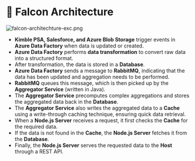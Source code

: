# 🚀 Falcon Architecture


![falcon-architechture-exc.png](https://prod-files-secure.s3.us-west-2.amazonaws.com/2218d451-9074-449a-9e14-4ae157871206/1c5c9930-f6f6-4a85-9a15-81a64569ec14/falcon-architechture-exc.png?X-Amz-Algorithm=AWS4-HMAC-SHA256&X-Amz-Content-Sha256=UNSIGNED-PAYLOAD&X-Amz-Credential=ASIAZI2LB466QIB5GFZ6%2F20250220%2Fus-west-2%2Fs3%2Faws4_request&X-Amz-Date=20250220T005114Z&X-Amz-Expires=3600&X-Amz-Security-Token=IQoJb3JpZ2luX2VjEIj%2F%2F%2F%2F%2F%2F%2F%2F%2F%2FwEaCXVzLXdlc3QtMiJIMEYCIQDqTZ%2B2y%2FH0FTzVvpEqijVuh4iPJyW334KmDnFejUfLwQIhANEVnQYqcx1WTtkq6WFQjbtNuK8nWh1ffiiPcr5Id1RIKogECLH%2F%2F%2F%2F%2F%2F%2F%2F%2F%2FwEQABoMNjM3NDIzMTgzODA1IgzbwEdYKM9FiSJxN%2BYq3AOOHOX7%2FuZyKT47oykv6Jeo9uyI4kUXJFJyeoaQ1ikhDIywYwohmVxvnV33IS1J9WHBlBn8%2BJnRfKgtgdfUhY5PKmrOJ7ZTd25S93N4F34VQKIU%2Fd1GsnFEHCq9ehxu15HPM1kn4l%2FaeXGLI28v4PE1XcY%2F5kcrgxsQ9ecXsGkosoXs19yPcwsgnTniudVRqBFHmMTSXiC9Y4MGyX1BmwEouVYAb0A4UvdVA3LIrB2RwEzIqPN8rwY2xr9OyG1LFIhntW5wdyGO1G3xkvEmz8wjf4051UpDmq3GCbU0tYq7uhujNEV0YlTEb6o6FbYQ2SxbufTOek9TokGhBMGaMEpVy%2BXwKxer6yQfjUxk6X%2FaoqmhCvvn02Ymlar%2BZgVQRLOVGrswthHrrzn%2FNmN6nPmXesDRgOloQ%2FAk2FactbGP%2FnuuYOuOkMXOFCUidphyx3vt7OaKVB%2FnfW5Zt52S%2FlMp2eN%2FgrchbPAVEbrQM1kw4aFpgABafOF0IiweiqWtilKlFE3llVYQ4XWjuf77UdTwXtbd6LX2nonztSBQzkd0UtcwcCxuBz6w97gHSSbDaWh98FZy%2Bu51J0WryOTspM6tIOA9EBcanGuR2S2fktygf2nzp46BhaLgeDVe0zD65Nm9BjqkAburzVlE3keZWafxf1RHgbzTmNcnO%2FGCgrV4MDEO2nhVI8gQ1R%2BNSZhEmDEyzCNv6uDMyzOcY%2FhQywgG32LqGR2cbOABZeKehcLSndZahFVIZ3osq32D%2BZqlgb2c3LhegBdpwH%2F0qyUV1ho9kNvMueTEC0Rerzx5adAxLiNFNUTU2y%2BcBTlSsWFpYEDorYfZ2izujsNtdjksEqc26zA6VOndUy5R&X-Amz-Signature=3a610b6a5ed81c6fc35e78a644d5a4258f8e92c04256bf254c344df4a49abbce&X-Amz-SignedHeaders=host&x-id=GetObject)

- **Kimble PSA, Salesforce, and Azure Blob Storage** trigger events in **Azure Data Factory** when data is updated or created.
- **Azure Data Factory** performs **data transformation** to convert raw data into a structured format.
- After transformation, the data is stored in a **Database**.
- **Azure Data Factory** sends a message to **RabbitMQ**, indicating that the data has been updated and aggregation needs to be performed.
- **RabbitMQ** queues this message, which is then picked up by the **Aggregator Service** (written in Java).
- The **Aggregator Service** precomputes complex aggregations and stores the aggregated data back in the **Database**.
- The **Aggregator Service** also writes the aggregated data to a **Cache** using a write-through caching technique, ensuring quick data retrieval.
- When a **Node.js Server** receives a request, it first checks the **Cache** for the required data.
- If the data is not found in the **Cache**, the **Node.js Server** fetches it from the **Database**.
- Finally, the **Node.js Server** serves the requested data to the **Host** through a REST API.
